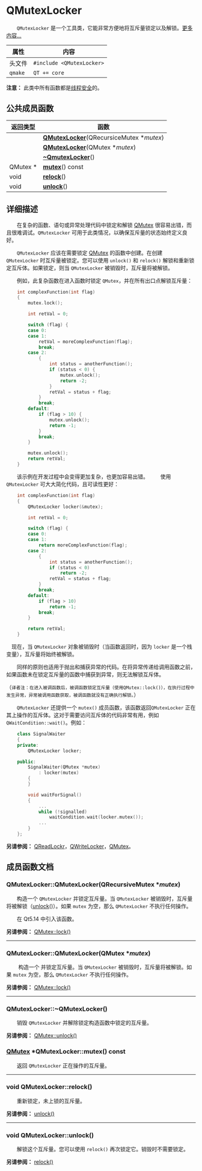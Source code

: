 

# QMutexLocker

&emsp;&emsp;`QMutexLocker` 是一个工具类，它能非常方便地将互斥量锁定以及解锁。[更多内容...](#详细描述)

|属性|内容|
|-|-|
|头文件|`#include <QMutexLocker>`|
|`qmake`|`QT += core`|

**注意：** 此类中所有函数都是[线程安全](../../R/Reentrancy_and_Thread-Safety/Reentrancy_and_Thread-Safety.md)的。


## 公共成员函数

|返回类型|函数|
|-|-|
||**[QMutexLocker](#qmutexlockerqmutexlockerqrecursivemutex-mutex)**(QRecursiceMutex \**mutex*)|
||**[QMutexLocker](#qmutexlockerqmutexlockerqmutex-mutex)**(QMutex \**mutex*)|
||**[~QmutexLocker](#qmutexlockerqmutexlocker)**()|
|QMutex \*|**[mutex](#qmutex-qmutexlockermutex-const)**() const|
|void|**[relock](#void-qmutexlockerrelock)**()|
|void|**[unlock](#void-qmutexlockerunlock)**()|


## 详细描述

&emsp;&emsp;在复杂的函数、语句或异常处理代码中锁定和解锁 [QMutex](../QMutex/QMutex.md) 很容易出错，而且很难调试。`QMutexLocker` 可用于此类情况，以确保互斥量的状态始终定义良好。

&emsp;&emsp;`QMutexLocker` 应该在需要锁定 [QMutex](../QMutex/QMutex.md) 的函数中创建。在创建 `QMutexLocker` 时互斥量被锁定。您可以使用 `unlock()` 和 `relock()` 解锁和重新锁定互斥体。如果锁定，则当 `QMutexLocker` 被销毁时，互斥量将被解锁。

&emsp;&emsp;例如，此复杂函数在进入函数时锁定 `QMutex`，并在所有出口点解锁互斥量：

```cpp
    int complexFunction(int flag)
    {
        mutex.lock();

        int retVal = 0;

        switch (flag) {
        case 0:
        case 1:
            retVal = moreComplexFunction(flag);
            break;
        case 2:
            {
                int status = anotherFunction();
                if (status < 0) {
                    mutex.unlock();
                    return -2;
                }
                retVal = status + flag;
            }
            break;
        default:
            if (flag > 10) {
                mutex.unlock();
                return -1;
            }
            break;
        }

        mutex.unlock();
        return retVal;
    }
```

&emsp;&emsp;该示例在开发过程中会变得更加复杂，也更加容易出错。
&emsp;&emsp;使用 `QMutexLocker` 可大大简化代码，且可读性更好：

```cpp
    int complexFunction(int flag)
    {
        QMutexLocker locker(&mutex);

        int retVal = 0;

        switch (flag) {
        case 0:
        case 1:
            return moreComplexFunction(flag);
        case 2:
            {
                int status = anotherFunction();
                if (status < 0)
                    return -2;
                retVal = status + flag;
            }
            break;
        default:
            if (flag > 10)
                return -1;
            break;
        }

        return retVal;
    }
```

&emsp;现在，当 `QMutexLocker` 对象被销毁时（当函数返回时，因为 `locker` 是一个栈变量），互斥量将始终被解锁。

&emsp;&emsp;同样的原则也适用于抛出和捕获异常的代码。在将异常传递给调用函数之前，如果函数未在锁定互斥量的函数中捕获到异常，则无法解锁互斥体。

（`译者注：在进入被调函数后，被调函数锁定互斥量（使用QMutex::lock()），在执行过程中发生异常，异常被调用函数获取，被调函数就没有正确执行解锁。`）

&emsp;&emsp;`QMutexLocker` 还提供一个 `mutex()` 成员函数，该函数返回`QMutexLocker` 正在其上操作的互斥体。这对于需要访问互斥体的代码非常有用，例如 `QWaitCondition::wait()`。例如：

```cpp
    class SignalWaiter
    {
    private:
        QMutexLocker locker;

    public:
        SignalWaiter(QMutex *mutex)
            : locker(mutex)
        {
        }

        void waitForSignal()
        {
            ...
            while (!signalled)
                waitCondition.wait(locker.mutex());
            ...
        }
    };
```

**另请参阅：** [QReadLockr](../../R/QReadLocker/QReadLocker.md)，[QWriteLocker](../../W/QWriteLocker/QWriteLocker.md)，[QMutex](../QMutex/QMutex.md)。




## 成员函数文档

### QMutexLocker::QMutexLocker(QRecursiveMutex \**mutex*)

&emsp;&emsp;构造一个 `QMutexLocker` 并锁定互斥量。当 `QMutexLocker` 被销毁时，互斥量将被解锁（[unlock](#void-qmutexlockerunlock)()）。如果 `mutex` 为空，那么 `QMutexLocker` 不执行任何操作。

&emsp;&emsp;在 Qt5.14 中引入该函数。

**另请参阅：** [QMutex::lock()](../QMutex/QMutex.md#void-qmutexlock)


---
### QMutexLocker::QMutexLocker(QMutex \**mutex*)

&emsp;&emsp; 构造一个  并锁定互斥量。当 `QMutexLocker` 被销毁时，互斥量将被解锁。如果 `mutex` 为空，那么 `QMutexLocker` 不执行任何操作。

**另请参阅：** [QMutex::lock()](../QMutex/QMutex.md#void-qmutexlock)


---
### QMutexLocker::~QMutexLocker()

&emsp;&emsp;销毁 `QMutexLocker` 并解除锁定构造函数中锁定的互斥量。

**另请参阅：** [QMutex::unlock()](../QMutex/QMutex.md#void-qmutexunlock)

### [QMutex](../QMutex/QMutex.md) \*QMutexLocker::mutex() const

&emsp;&emsp;返回 `QMutexLocker` 正在操作的互斥量。

---
### void QMutexLocker::relock()

&emsp;&emsp;重新锁定，未上锁的互斥量。

**另请参阅：** [unlock()](#void-qmutexlockerunlock)


---
### void QMutexLocker::unlock()

&emsp;&emsp;解锁这个互斥量。您可以使用 `relock()` 再次锁定它。销毁时不需要锁定。

**另请参阅：** [relock()](#void-qmutexlockerrelock)

